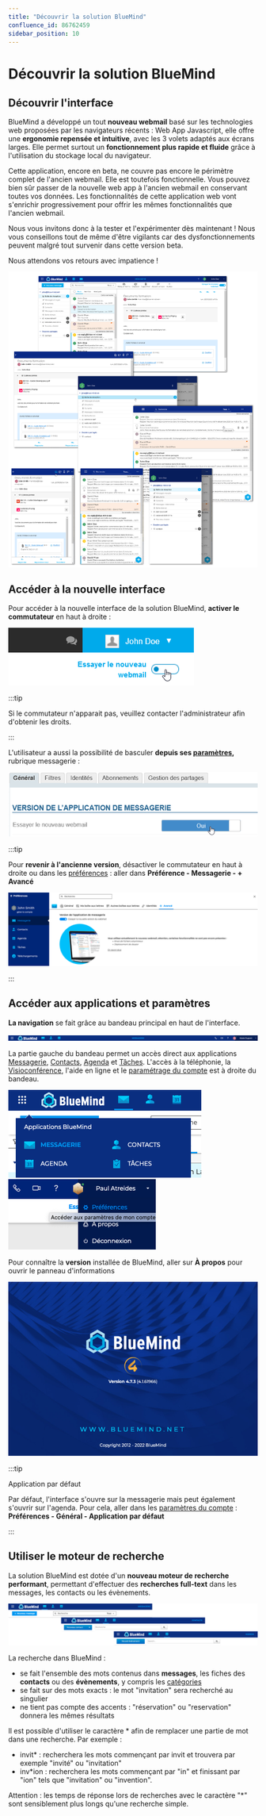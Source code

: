 ```yaml
---
title: "Découvrir la solution BlueMind"
confluence_id: 86762459
sidebar_position: 10
---
```

# Découvrir la solution BlueMind


## Découvrir l'interface

BlueMind a développé un tout **nouveau webmail** basé sur les technologies web proposées par les navigateurs récents : Web App Javascript, elle offre une **ergonomie repensée et intuitive**, avec les 3 volets adaptés aux écrans larges. Elle permet surtout un **fonctionnement plus rapide et fluide** grâce à l'utilisation du stockage local du navigateur.

Cette application, encore en beta, ne couvre pas encore le périmètre complet de l'ancien webmail. Elle est toutefois fonctionnelle. Vous pouvez bien sûr passer de la nouvelle web app à l'ancien webmail en conservant toutes vos données. Les fonctionnalités de cette application web vont s'enrichir progressivement pour offrir les mêmes fonctionnalités que l'ancien webmail.

Nous vous invitons donc à la tester et l'expérimenter dès maintenant ! Nous vous conseillons tout de même d'être vigilants car des dysfonctionnements peuvent malgré tout survenir dans cette version beta.

Nous attendons vos retours avec impatience !


![](../attachments/86762459/86765392.png)


## Accéder à la nouvelle interface

Pour accéder à la nouvelle interface de la solution BlueMind, **activer le commutateur** en haut à droite :

![](../attachments/86762459/86765391.png)


:::tip

Si le commutateur n'apparait pas, veuillez contacter l'administrateur afin d'obtenir les droits.

:::


L'utilisateur a aussi la possibilité de basculer **depuis ses [paramètres](/Guide_de_l_utilisateur/Paramètres_utilisateur/),** rubrique messagerie :

![](../attachments/86762459/86765390.png)


:::tip

Pour **revenir à l'ancienne version**, désactiver le commutateur en haut à droite ou dans les [préférences](/Guide_de_l_utilisateur/Paramétrer_le_compte_utilisateur/) : aller dans **Préférence - Messagerie - + Avancé**

![](../attachments/86762459/86765389.png)

:::


## Accéder aux applications et paramètres

**La navigation** se fait grâce au bandeau principal en haut de l'interface.

![](../attachments/86762459/86765384.png)


La partie gauche du bandeau permet un accès direct aux applications [Messagerie](/Guide_de_l_utilisateur/La_messagerie/), [Contacts](/Guide_de_l_utilisateur/Les_contacts/), [Agenda](/Guide_de_l_utilisateur/L_agenda/) et [Tâches](/Guide_de_l_utilisateur/Les_tâches/). 
L'accès à la téléphonie, la [Visioconférence](/Guide_de_l_utilisateur/La_visioconférence/), l'aide en ligne et le [paramétrage du compte](/Guide_de_l_utilisateur/Paramétrer_le_compte_utilisateur/) est à droite du bandeau.


**![](../attachments/86762459/86765388.png)![](../attachments/86762459/86765385.png)**


Pour connaître la **version** installée de BlueMind, aller sur **À propos** pour ouvrir le panneau d'informations

![](../attachments/86762459/86765387.png)


:::tip

Application par défaut

Par défaut, l'interface s'ouvre sur la messagerie mais peut également s'ouvrir sur l'agenda. Pour cela, aller dans les [paramètres du compte](/Guide_de_l_utilisateur/Paramétrer_le_compte_utilisateur/) : **Préférences - Général - Application par défaut**

:::


## Utiliser le moteur de recherche

La solution BlueMind est dotée d'un **nouveau moteur de recherche performant**, permettant d'effectuer des **recherches full-text** dans les messages, les contacts ou les évènements.


![](../attachments/86762459/86765386.png)


La recherche dans BlueMind :

- se fait l'ensemble des mots contenus dans **messages**, les fiches des **contacts** ou des **évènements**, y compris les [catégories](/Guide_de_l_utilisateur/Paramétrer_le_compte_utilisateur/#créer-des-catégories)
- se fait sur des mots exacts : le mot "invitation" sera recherché au singulier
- ne tient pas compte des accents : "réservation" ou "reservation" donnera les mêmes résultats


Il est possible d'utiliser le caractère * afin de remplacer une partie de mot dans une recherche. Par exemple :

- invit* : recherchera les mots commençant par invit et trouvera par exemple "invité" ou "invitation"
- inv*ion : recherchera les mots commençant par "in" et finissant par "ion" tels que "invitation" ou "invention".


Attention : les temps de réponse lors de recherches avec le caractère "*" sont sensiblement plus longs qu'une recherche simple.


